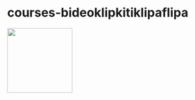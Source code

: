 # courses-bideoklipkitiklipaflipa
<a href=https://www.datacamp.com/courses/17125 target="_blank"><img src="https://s3.amazonaws.com/assets.datacamp.com/img/github/content-engineering-repos/course_button.png" width="150"></a>
